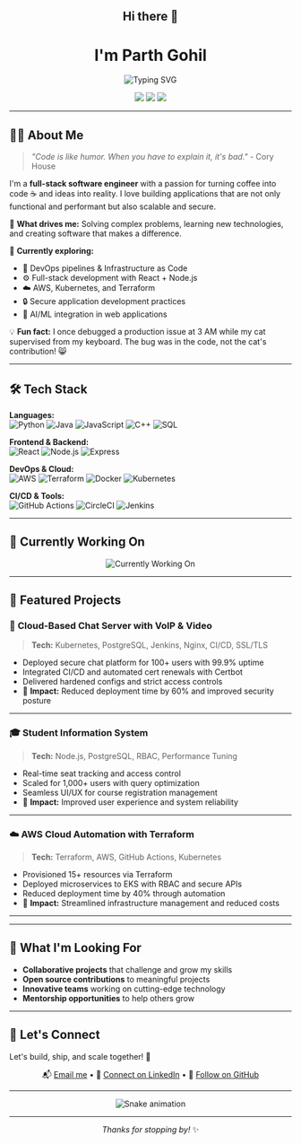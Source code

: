 <h2 align="center">Hi there 👋</h2>
<h1 align="center">I'm Parth Gohil</h1>

<p align="center">
  <img src="https://readme-typing-svg.demolab.com?font=Fira+Code&pause=1000&center=true&vCenter=true&width=600&lines=Full-Stack+Software+Engineer;Cloud+%7C+DevOps+%7C+Scalable-Systems+Developer;Building+the+future%2C+one+commit+at+a+time" alt="Typing SVG" />
</p>



<p align="center">
  <a href="mailto:parth.gohil.work@gmail.com"><img src="https://img.shields.io/badge/Email-%23EA4335.svg?&style=for-the-badge&logo=gmail&logoColor=white" /></a>
  <a href="https://www.linkedin.com/in/parth--gohil/"><img src="https://img.shields.io/badge/LinkedIn-%230077B5.svg?&style=for-the-badge&logo=linkedin&logoColor=white" /></a>
  <a href="https://github.com/parth2103"><img src="https://img.shields.io/badge/GitHub-%23181717.svg?&style=for-the-badge&logo=github&logoColor=white" /></a>
</p>

---

## 👨‍💻 About Me

> *"Code is like humor. When you have to explain it, it's bad."* - Cory House

I'm a **full-stack software engineer** with a passion for turning coffee into code ☕ and ideas into reality. I love building applications that are not only functional and performant but also scalable and secure.

🚀 **What drives me:** Solving complex problems, learning new technologies, and creating software that makes a difference.

🧠 **Currently exploring:**  
- 🔄 DevOps pipelines & Infrastructure as Code  
- ⚙️ Full-stack development with React + Node.js  
- ☁️ AWS, Kubernetes, and Terraform  
- 🔒 Secure application development practices
- 🤖 AI/ML integration in web applications

💡 **Fun fact:** I once debugged a production issue at 3 AM while my cat supervised from my keyboard. The bug was in the code, not the cat's contribution! 😸

---

## 🛠️ Tech Stack

**Languages:**  
![Python](https://img.shields.io/badge/-Python-3776AB?style=flat-square&logo=python&logoColor=white)
![Java](https://img.shields.io/badge/-Java-007396?style=flat-square&logo=java&logoColor=white)
![JavaScript](https://img.shields.io/badge/-JavaScript-F7DF1E?style=flat-square&logo=javascript&logoColor=black)
![C++](https://img.shields.io/badge/-C++-00599C?style=flat-square&logo=c%2B%2B&logoColor=white)
![SQL](https://img.shields.io/badge/-SQL-4479A1?style=flat-square&logo=mysql&logoColor=white)

**Frontend & Backend:**  
![React](https://img.shields.io/badge/-React-20232A?style=flat-square&logo=react&logoColor=61DAFB)
![Node.js](https://img.shields.io/badge/-Node.js-339933?style=flat-square&logo=node.js&logoColor=white)
![Express](https://img.shields.io/badge/-Express-000000?style=flat-square&logo=express&logoColor=white)

**DevOps & Cloud:**  
![AWS](https://img.shields.io/badge/-AWS-232F3E?style=flat-square&logo=amazon-aws&logoColor=white)
![Terraform](https://img.shields.io/badge/-Terraform-623CE4?style=flat-square&logo=terraform&logoColor=white)
![Docker](https://img.shields.io/badge/-Docker-2496ED?style=flat-square&logo=docker&logoColor=white)
![Kubernetes](https://img.shields.io/badge/-Kubernetes-326CE5?style=flat-square&logo=kubernetes&logoColor=white)

**CI/CD & Tools:**  
![GitHub Actions](https://img.shields.io/badge/-GitHub_Actions-2088FF?style=flat-square&logo=github-actions&logoColor=white)
![CircleCI](https://img.shields.io/badge/-CircleCI-343434?style=flat-square&logo=circleci&logoColor=white)
![Jenkins](https://img.shields.io/badge/-Jenkins-D24939?style=flat-square&logo=jenkins&logoColor=white)

---

## 🚀 Currently Working On

<p align="center">
  <img src="https://readme-typing-svg.demolab.com?font=Fira+Code&pause=1000&center=true&vCenter=true&width=500&lines=Building+scalable+microservices;Learning+AI%2FML+integration;Contributing+to+open+source" alt="Currently Working On" />
</p>

---

## 📂 Featured Projects

### 🔐 **Cloud-Based Chat Server with VoIP & Video**
> **Tech:** Kubernetes, PostgreSQL, Jenkins, Nginx, CI/CD, SSL/TLS  
- Deployed secure chat platform for 100+ users with 99.9% uptime  
- Integrated CI/CD and automated cert renewals with Certbot  
- Delivered hardened configs and strict access controls
- 🎯 **Impact:** Reduced deployment time by 60% and improved security posture

---

### 🎓 **Student Information System**
> **Tech:** Node.js, PostgreSQL, RBAC, Performance Tuning  
- Real-time seat tracking and access control  
- Scaled for 1,000+ users with query optimization  
- Seamless UI/UX for course registration management
- 🎯 **Impact:** Improved user experience and system reliability

---

### ☁️ **AWS Cloud Automation with Terraform**
> **Tech:** Terraform, AWS, GitHub Actions, Kubernetes  
- Provisioned 15+ resources via Terraform  
- Deployed microservices to EKS with RBAC and secure APIs  
- Reduced deployment time by 40% through automation
- 🎯 **Impact:** Streamlined infrastructure management and reduced costs

---



---

## 🎯 What I'm Looking For

- **Collaborative projects** that challenge and grow my skills
- **Open source contributions** to meaningful projects
- **Innovative teams** working on cutting-edge technology
- **Mentorship opportunities** to help others grow

---

## 🔗 Let's Connect

Let's build, ship, and scale together! 🚀

<p align="center">
  📬 <a href="mailto:parth.gohil.work@gmail.com">Email me</a> • 
  💼 <a href="https://www.linkedin.com/in/parth--gohil/">Connect on LinkedIn</a> • 
  🐙 <a href="https://github.com/parth2103">Follow on GitHub</a>
</p>

---

<div align="center">
  
  ![Snake animation](https://github.com/parth2103/parth2103/blob/output/github-contribution-grid-snake.svg)
  
</div>

---

<div align="center">
  
  _Thanks for stopping by!_ ✨
  
</div>
